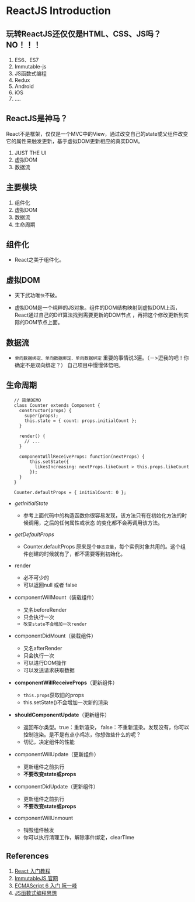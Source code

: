 # ReactJS Introduction

## 玩转ReactJS还仅仅是HTML、CSS、JS吗？NO！！！
  1. ES6、ES7
  2. Immutable-js
  3. JS函数式编程
  4. Redux
  5. Android
  6. iOS
  7. ....  
  

## ReactJS是神马？

  React不是框架，仅仅是一个MVC中的View，通过改变自己的state或父组件改变它的属性来触发更新，基于虚拟DOM更新相应的真实DOM。
   
   1. JUST THE UI
   2. 虚拟DOM
   3. 数据流
   
  
## 主要模块
  1. 组件化
  2. 虚拟DOM
  3. 数据流
  4. 生命周期
  
## 组件化

  - React之美于组件化。
  
## 虚拟DOM

  - 天下武功唯`快`不破。
  
  - 虚拟DOM是一个纯粹的JS对象。组件的DOM结构映射到虚拟DOM上面，React通过自己的Diff算法找到需要更新的DOM节点
  ，再把这个修改更新到实际的DOM节点上面。
  

## 数据流

  - `单向数据绑定、单向数据绑定、单向数据绑定` 重要的事情说3遍。（－>逗我的吧！你确定不是双向绑定？）
  自己项目中慢慢体悟吧。

## 生命周期

 ````
    // 简单DEMO
    class Counter extends Component {
      constructor(props) {
        super(props);
        this.state = { count: props.initialCount };
      }
    
      render() {
        // ...
      }
      
      componentWillReceiveProps: function(nextProps) {
          this.setState({
            likesIncreasing: nextProps.likeCount > this.props.likeCount
          });
      }
    }
    
    Counter.defaultProps = { initialCount: 0 };
 
 ````
  
 - *getInitialState*
 
     - 参考上面代码中的构造函数你很容易发现，该方法只有在初始化方法的时候调用，之后的任何属性或状态
     的变化都不会再调用该方法。
 
 - *getDefaultProps*
     - Counter.defaultProps 原来是个`静态变量`，每个实例对象共用的。这个组件创建的时候就有了，都不需要等到初始化。
 
 - render
 
     - 必不可少的
     - 可以返回null 或者 false

 - componentWillMount（装载组件）

    - 又名beforeRender
    - 只会执行一次
    - `改变state不会增加一次render`
    
 - componentDidMount（装载组件）
     
    - 又名afterRender
    - 只会执行一次
    - 可以进行DOM操作
    - 可以发送请求获取数据
 
 - **componentWillReceiveProps**（更新组件）
     - `this.props`获取旧的props
     - this.setState()不会增加一次新的渲染
 
 - **shouldComponentUpdate**（更新组件）
 
     - 返回布尔类型。true：重新渲染， false：不重新渲染。发现没有，你可以控制渲染。是不是有点小鸡冻，你想做些什么的呢？
     - 切记，决定组件的性能
     
 - componentWillUpdate（更新组件）
 
     - 更新组件之前执行
     - **不要改变state或props**
 
 - componentDidUpdate（更新组件）

     - 更新组件之前执行
     - **不要改变state或props**      
 - componentWillUnmount
 
     - 销毁组件触发
     - 你可以执行清理工作，解除事件绑定，clearTIme

## References

  1. [React 入门教程](https://hulufei.gitbooks.io/react-tutorial/content/)
  2. [ImmutableJS 官网](https://facebook.github.io/immutable-js/)
  3. [ECMAScript 6 入门 阮一峰](http://es6.ruanyifeng.com/)
  4. [JS函数式编程思想](https://llh911001.gitbooks.io/mostly-adequate-guide-chinese/content/)
